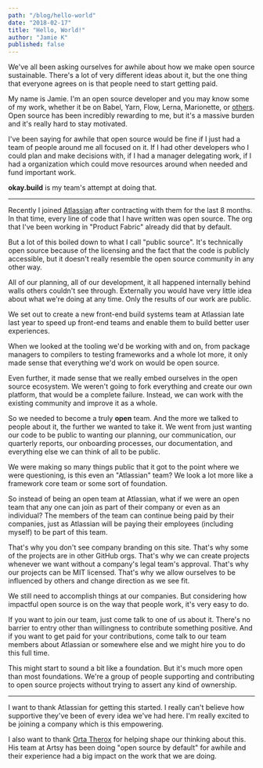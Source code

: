 ```yaml
---
path: "/blog/hello-world"
date: "2018-02-17"
title: "Hello, World!"
author: "Jamie K"
published: false
---
```


We've all been asking ourselves for awhile about how we make open source
sustainable. There's a lot of very different ideas about it, but the one thing
that everyone agrees on is that people need to start getting paid.

My name is Jamie. I'm an open source developer and you may know some of my work,
whether it be on Babel, Yarn, Flow, Lerna, Marionette, or [others](https://jamie.build/#code).
Open source has been incredibly rewarding to me, but it's a massive burden and
it's really hard to stay motivated.

I've been saying for awhile that open source would be fine if I just had a team
of people around me all focused on it. If I had other developers who I could
plan and make decisions with, if I had a manager delegating work, if I had a
organization which could move resources around when needed and fund important
work.

**okay.build** is my team's attempt at doing that.

---

Recently I joined [Atlassian](https://www.atlassian.com) after contracting with
them for the last 8 months. In that time, every line of code that I have
written was open source. The org that I've been working in "Product Fabric"
already did that by default.

But a lot of this boiled down to what I call "public source". It's technically
open source because of the licensing and the fact that the code is publicly
accessible, but it doesn't really resemble the open source community in any
other way.

All of our planning, all of our development, it all happened internally behind
walls others couldn't see through. Externally you would have very little idea
about what we're doing at any time. Only the results of our work are public.

We set out to create a new front-end build systems team at Atlassian late last
year to speed up front-end teams and enable them to build better user
experiences.

When we looked at the tooling we'd be working with and on, from package
managers to compilers to testing frameworks and a whole lot more, it only made
sense that everything we'd work on would be open source.

Even further, it made sense that we really embed ourselves in the open source
ecosystem. We weren't going to fork everything and create our own platform, that
would be a complete failure. Instead, we can work with the existing community
and improve it as a whole.

So we needed to become a truly **open** team. And the more we talked to people
about it, the further we wanted to take it. We went from just wanting our code
to be public to wanting our planning, our communication, our quarterly reports,
our onboarding processes, our documentation, and everything else we can think
of all to be public.

We were making so many things public that it got to the point where we were
questioning, is this even an "Atlassian" team? We look a lot more like a
framework core team or some sort of foundation.

So instead of being an open team at Atlassian, what if we were an open team
that any one can join as part of their company or even as an individual? The
members of the team can continue being paid by their companies, just as
Atlassian will be paying their employees (including myself) to be part of this
team.

That's why you don't see company branding on this site. That's why some of
the projects are in other GitHub orgs. That's why we can create projects
whenever we want without a company's legal team's approval. That's why our
projects can be MIT licensed. That's why we allow ourselves to be influenced by
others and change direction as we see fit.

We still need to accomplish things at our companies. But considering how
impactful open source is on the way that people work, it's very easy to do.

If you want to join our team, just come talk to one of us about it. There's no
barrier to entry other than willingness to contribute something positive. And
if you want to get paid for your contributions, come talk to our team members
about Atlassian or somewhere else and we might hire you to do this full time.

This might start to sound a bit like a foundation. But it's much more open than
most foundations. We're a group of people supporting and contributing to open
source projects without trying to assert any kind of ownership.

---

I want to thank Atlassian for getting this started. I really can't believe how
supportive they've been of every idea we've had here. I'm really excited to be
joining a company which is this empowering.

I also want to thank [Orta Therox](https://twitter.com/orta) for helping shape
our thinking about this. His team at Artsy has been doing "open source by
default" for awhile and their experience had a big impact on the work that we
are doing.
